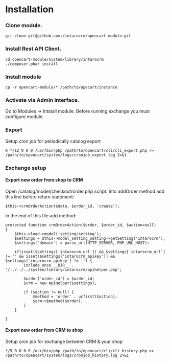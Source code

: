 Installation
============

### Clone module.
```
git clone git@github.com:/intarocrm/opencart-module.git
```

### Install Rest API Client.

```
cd opencart-module/system/library/intarocrm
./composer.phar install
```

### Install module
```
cp -r opencart-module/* /path/to/opecart/instance
```

### Activate via Admin interface.

Go to Modules -> Intstall module. Before running exchange you must configure module.

### Export

Setup cron job for periodically catalog export

```
0 */12 0 0 0 /usr/bin/php /path/to/opencart/cli/cli_export.php >> /path/to/opencart/system/logs/cronjob_export.log 2>&1
```

### Exchange setup


#### Export new order from shop to CRM

Open /catalog/model/checkout/order.php script. Into addOrder method add this line before return statement:

```
$this->crmOrderAction($data, $order_id, 'create');
```

In the end of this file add method:

```
protected function crmOrderAction($order, $order_id, $action=null)
{
    $this->load->model('setting/setting');
    $settings = $this->model_setting_setting->getSetting('intarocrm');
    $settings['domain'] = parse_url(HTTP_SERVER, PHP_URL_HOST);

    if(isset($settings['intarocrm_url']) && $settings['intarocrm_url'] != '' && isset($settings['intarocrm_apikey']) && $settings['intarocrm_apikey'] != '') {
        include_once __DIR__ . '/../../../system/library/intarocrm/apihelper.php';

        $order['order_id'] = $order_id;
        $crm = new ApiHelper($settings);

        if ($action != null) {
            $method = 'order' . ucfirst($action);
            $crm->$method($order);
        }
    }

}
```

#### Export new order from CRM to shop

Setup cron job for exchange between CRM & your shop

```
*/5 0 0 0 0 /usr/bin/php /path/to/opencart/cli/cli_history.php >> /path/to/opencart/system/logs/cronjob_history.log 2>&1
```
